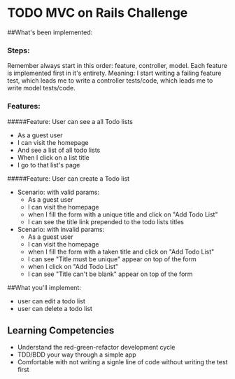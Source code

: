 # TODO MVC on Rails Challenge

##What's been implemented:
### Steps:
Remember always start in this order: feature, controller, model. Each feature is implemented first in it's entirety. Meaning: I start writing a failing feature test, which leads me to write a controller tests/code, which leads me to write model tests/code.
### Features:
#####Feature: User can see a all Todo lists

- As a guest user
- I can visit the homepage
- And see a list of all todo lists
- When I click on a list title
- I go to that list's page


#####Feature: User can create a Todo list

- Scenario: with valid params:
  - As a guest user
  - I can visit the homepage
  - when I fill the form with a unique title  and click on "Add Todo List"
  - I can see the title link prepended to the todo lists titles
- Scenario: with invalid params:
  - As a guest user
  - I can visit the homepage
  - when I fill the form with a taken title and click on "Add Todo List"
  - I can see "Title must be unique" appear on top of the form
  - when I click on "Add Todo List"
  - I can see "Title can't be blank" appear on top of the form



##What you'll implement:
  - user can edit a todo list
  - user can delete a todo list

## Learning Competencies
- Understand the red-green-refactor development cycle
- TDD/BDD your way through a simple app
- Comfortable with not writing a signle line of code without writing the test first

